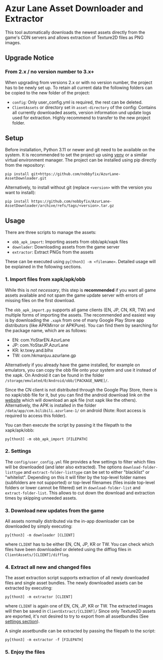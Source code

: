 # Azur Lane Asset Downloader and Extractor
This tool automatically downloads the newest assets directly from the game's CDN servers and allows extraction of Texture2D files as PNG images.

## Upgrade Notice
### From 2.x / no version number to 3.x+
When upgrading from versions 2.x or with no version number, the project has to be newly set up. To retain all current data the following folders can be copied to the new folder of the project:
- `config`: Only user_config.yml is required, the rest can be deleted.
- `ClientAssets` or directory set in `asset-directory` of the config: Contains all currently downloaded assets, version information und update logs used for extraction. Highly recommend to transfer to the new project folder.

## Setup
Before installation, Python 3.11 or newer and git need to be available on the system. It is recommended to set the project up using [venv](https://docs.python.org/3/tutorial/venv.html) or a similar virtual environment manager. The project can be installed using pip directly from the repository:

```
pip install git+https://github.com/nobbyfix/AzurLane-AssetDownloader.git
```

Alternatively, to install without git (replace `<version>` with the version you want to install):
```
pip install https://github.com/nobbyfix/AzurLane-AssetDownloader/archive/refs/tags/<version>.tar.gz
```

## Usage
There are three scripts to manage the assets:
- `obb_apk_import`: Importing assets from obb/apk/xapk files
- `downlader`: Downloading assets from the game server
- `extractor`: Extract PNGs from the assets

These can be executed using `py[thon3] -m <filename>`. Detailed usage will be explained in the following sections.

### 1. Import files from xapk/apk/obb
While this is *not necessary*, this step is **recommended** if you want all game assets available and not spam the game update server with errors of missing files on the first download.

The `obb_apk_import.py` supports all game clients (EN, JP, CN, KR, TW) and multiple forms of importing the assets. The recommended and easiest way is by downloading the `.xapk` from one of many Google Play Store app distributors (like APKMirror or APKPure). You can find them by searching for the package name, which are as follows:
- EN: com.YoStarEN.AzurLane
- JP: com.YoStarJP.AzurLane
- KR: kr.txwy.and.blhx
- TW: com.hkmanjuu.azurlane.gp

Alternatively if you already have the game installed, for example on emulators, you can copy the obb file onto your system and use it instead of the xapk. On Android it can be found in the folder `/storage/emulated/0/Android/obb/[PACKAGE_NAME]/`.

Since the CN client is not distributed through the Google Play Store, there is no xapk/obb file for it, but you can find the android download link on the [website](https://game.bilibili.com/blhx/) which will download an apk file (not xapk like the others). Alternatively, the APK is installed in the folder `/data/app/com.bilibili.azurlane-1/` on android (Note: Root access is required to access this folder).

You can then execute the script by passing it the filepath to the xapk/apk/obb:
```
py[thon3] -m obb_apk_import [FILEPATH]
```

### 2. Settings
The `config/user_config.yml` file provides a few settings to filter which files will be downloaded (and later also extracted). The options `download-folder-listtype` and `extract-folder-listtype` can be set to either "blacklist" or "whitelist". Depending on this it will filter by the top-level folder names (subfolders are not supported) or top-level filenames (files inside top-level folders or lower cannot be filtered) set in `download-folder-list` and `extract-folder-list`. This allows to cut down the download and extraction times by skipping unneeded assets.

### 3. Download new updates from the game
All assets normally distributed via the in-app downloader can be downloaded by simply executing:
```
py[thon3] -m downloader [CLIENT]
```
where `CLIENT` has to be either EN, CN, JP, KR or TW. You can check which files have been downloaded or deleted using the difflog files in `ClientAssets/[CLIENT]/difflog`.

### 4. Extract all new and changed files
The asset extraction script supports extraction of all newly downloaded files and single asset bundles. The newly downloaded assets can be extracted by executing:
```
py[thon3] -m extractor [CLIENT]
```
where `CLIENT` is again one of EN, CN, JP, KR or TW. The extracted images will then be saved in `ClientExtract/[CLIENT]/` Since only Texture2D assets are exported, it's not desired to try to export from all assetbundles (See [settings section](#2-settings)).

A single assetbundle can be extracted by passing the filepath to the script:
```
py[thon3] -m extractor -f [FILEPATH]
```

### 5. Enjoy the files
